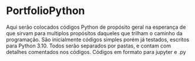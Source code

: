 # PortfolioPython

Aqui serão colocados códigos Python de propósito geral na esperança de que sirvam
para multiplos propósitos daqueles que trilham o caminho da programação.
São inicialmente códigos simples porém já testados, escritos para Python 3.10.
Todos serão separados por pastas, e contam com detalhes comentados nos códigos.
Códigos em formato para jupyter e .py 
